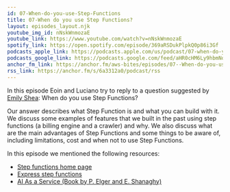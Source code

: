 ```yaml
---
id: 07-When-do-you-use-Step-Functions
title: 07-When do you use Step Functions?
layout: episodes_layout.njk
youtube_img_id: nNskWnmozaE
youtube_link: https://www.youtube.com/watch?v=nNskWnmozaE
spotify_link: https://open.spotify.com/episode/369aRSDukPlpkQ0p86i3Gf
podcasts_apple_link: https://podcasts.apple.com/us/podcast/07-when-do-you-use-step-functions/id1585489017?i=1000539340522
podcasts_google_link: https://podcasts.google.com/feed/aHR0cHM6Ly9hbmNob3IuZm0vcy82YTMzMTJhMC9wb2RjYXN0L3Jzcw/episode/MjI4ZDRmY2QtNWY0ZS00YjliLTkwYTItMGVkYzdlMmYxNDFi?sa=X&ved=0CAUQkfYCahcKEwjQ4fnhqPX3AhUAAAAAHQAAAAAQAQ
anchor_fm_link: https://anchor.fm/aws-bites/episodes/07--When-do-you-use-Step-Functions-e18qtqg
rss_link: https://anchor.fm/s/6a3312a0/podcast/rss
---
```


In this episode Eoin and Luciano try to reply to a question suggested by <a href="https://twitter.com/em__shea">Emily Shea</a>: When do you use Step Functions?

Our answer describes what Step Function is and what you can build with it. We discuss some examples of features that we built in the past using step functions (a billing engine and a crawler) and why. We also discuss what are the main advantages of Step Functions and some things to be aware of, including limitations, cost and when not to use Step Functions.
    
In this episode we mentioned the following resources:

  - [Step functions home page](https://aws.amazon.com/step-functions/?step-functions.sort-by=item.additionalFields.postDateTime&step-functions.sort-order=desc)
  - [Express step functions](https://docs.aws.amazon.com/step-functions/latest/dg/concepts-standard-vs-express.html)
  - [AI As a Service (Book by P. Elger and E. Shanaghy)](https://www.manning.com/books/ai-as-a-service)